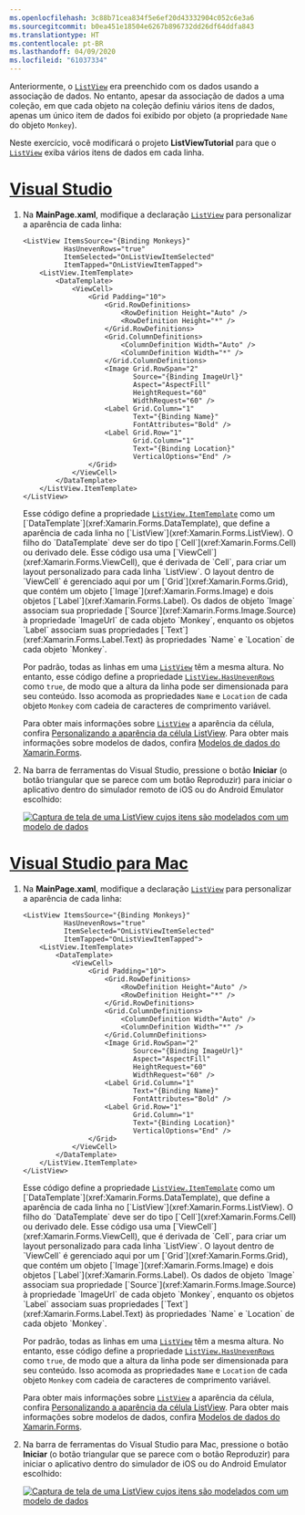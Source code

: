 ```yaml
---
ms.openlocfilehash: 3c88b71cea834f5e6ef20d43332904c052c6e3a6
ms.sourcegitcommit: b0ea451e18504e6267b896732dd26df64ddfa843
ms.translationtype: HT
ms.contentlocale: pt-BR
ms.lasthandoff: 04/09/2020
ms.locfileid: "61037334"
---
```

Anteriormente, o [`ListView`](xref:Xamarin.Forms.ListView) era preenchido com os dados usando a associação de dados. No entanto, apesar da associação de dados a uma coleção, em que cada objeto na coleção definiu vários itens de dados, apenas um único item de dados foi exibido por objeto (a propriedade `Name` do objeto `Monkey`).

Neste exercício, você modificará o projeto **ListViewTutorial** para que o [`ListView`](xref:Xamarin.Forms.ListView) exiba vários itens de dados em cada linha.

# <a name="visual-studio"></a>[Visual Studio](#tab/vswin)

1. Na **MainPage.xaml**, modifique a declaração [`ListView`](xref:Xamarin.Forms.Image) para personalizar a aparência de cada linha:

    ```xaml
    <ListView ItemsSource="{Binding Monkeys}"
              HasUnevenRows="true"
              ItemSelected="OnListViewItemSelected"
              ItemTapped="OnListViewItemTapped">
        <ListView.ItemTemplate>
            <DataTemplate>
                <ViewCell>
                    <Grid Padding="10">
                        <Grid.RowDefinitions>
                            <RowDefinition Height="Auto" />
                            <RowDefinition Height="*" />
                        </Grid.RowDefinitions>
                        <Grid.ColumnDefinitions>
                            <ColumnDefinition Width="Auto" />
                            <ColumnDefinition Width="*" />
                        </Grid.ColumnDefinitions>
                        <Image Grid.RowSpan="2"
                               Source="{Binding ImageUrl}"
                               Aspect="AspectFill"
                               HeightRequest="60"
                               WidthRequest="60" />
                        <Label Grid.Column="1"
                               Text="{Binding Name}"
                               FontAttributes="Bold" />
                        <Label Grid.Row="1"
                               Grid.Column="1"
                               Text="{Binding Location}"
                               VerticalOptions="End" />
                    </Grid>
                </ViewCell>
            </DataTemplate>
        </ListView.ItemTemplate>
    </ListView>
    ```

    Esse código define a propriedade [`ListView.ItemTemplate`](xref:Xamarin.Forms.ItemsView`1.ItemTemplate) como um [`DataTemplate`](xref:Xamarin.Forms.DataTemplate), que define a aparência de cada linha no [`ListView`](xref:Xamarin.Forms.ListView). O filho do `DataTemplate` deve ser do tipo [`Cell`](xref:Xamarin.Forms.Cell) ou derivado dele. Esse código usa uma [`ViewCell`](xref:Xamarin.Forms.ViewCell), que é derivada de `Cell`, para criar um layout personalizado para cada linha `ListView`. O layout dentro de `ViewCell` é gerenciado aqui por um [`Grid`](xref:Xamarin.Forms.Grid), que contém um objeto [`Image`](xref:Xamarin.Forms.Image) e dois objetos [`Label`](xref:Xamarin.Forms.Label). Os dados de objeto `Image` associam sua propriedade [`Source`](xref:Xamarin.Forms.Image.Source) à propriedade `ImageUrl` de cada objeto `Monkey`, enquanto os objetos `Label` associam suas propriedades [`Text`](xref:Xamarin.Forms.Label.Text) às propriedades `Name` e `Location` de cada objeto `Monkey`.

    Por padrão, todas as linhas em uma [`ListView`](xref:Xamarin.Forms.ListView) têm a mesma altura. No entanto, esse código define a propriedade [`ListView.HasUnevenRows`](xref:Xamarin.Forms.ListView.HasUnevenRows) como `true`, de modo que a altura da linha pode ser dimensionada para seu conteúdo. Isso acomoda as propriedades `Name` e `Location` de cada objeto `Monkey` com cadeia de caracteres de comprimento variável.

    Para obter mais informações sobre [`ListView`](xref:Xamarin.Forms.ListView) a aparência da célula, confira [Personalizando a aparência da célula ListView](~/xamarin-forms/user-interface/listview/customizing-cell-appearance.md). Para obter mais informações sobre modelos de dados, confira [Modelos de dados do Xamarin.Forms](~/xamarin-forms/app-fundamentals/templates/data-templates/index.md).

1. Na barra de ferramentas do Visual Studio, pressione o botão **Iniciar** (o botão triangular que se parece com um botão Reproduzir) para iniciar o aplicativo dentro do simulador remoto de iOS ou do Android Emulator escolhido:

    [![Captura de tela de uma ListView cujos itens são modelados com um modelo de dados](../images/customize-cell-appearance.png "ListView exibindo dados modelados")](../images/customize-cell-appearance-large.png#lightbox "ListView exibindo dados modelados")

# <a name="visual-studio-for-mac"></a>[Visual Studio para Mac](#tab/vsmac)

1. Na **MainPage.xaml**, modifique a declaração [`ListView`](xref:Xamarin.Forms.Image) para personalizar a aparência de cada linha:

    ```xaml
    <ListView ItemsSource="{Binding Monkeys}"
              HasUnevenRows="true"
              ItemSelected="OnListViewItemSelected"
              ItemTapped="OnListViewItemTapped">
        <ListView.ItemTemplate>
            <DataTemplate>
                <ViewCell>
                    <Grid Padding="10">
                        <Grid.RowDefinitions>
                            <RowDefinition Height="Auto" />
                            <RowDefinition Height="*" />
                        </Grid.RowDefinitions>
                        <Grid.ColumnDefinitions>
                            <ColumnDefinition Width="Auto" />
                            <ColumnDefinition Width="*" />
                        </Grid.ColumnDefinitions>
                        <Image Grid.RowSpan="2"
                               Source="{Binding ImageUrl}"
                               Aspect="AspectFill"
                               HeightRequest="60"
                               WidthRequest="60" />
                        <Label Grid.Column="1"
                               Text="{Binding Name}"
                               FontAttributes="Bold" />
                        <Label Grid.Row="1"
                               Grid.Column="1"
                               Text="{Binding Location}"
                               VerticalOptions="End" />
                    </Grid>
                </ViewCell>
            </DataTemplate>
        </ListView.ItemTemplate>
    </ListView>
    ```

    Esse código define a propriedade [`ListView.ItemTemplate`](xref:Xamarin.Forms.ItemsView`1.ItemTemplate) como um [`DataTemplate`](xref:Xamarin.Forms.DataTemplate), que define a aparência de cada linha no [`ListView`](xref:Xamarin.Forms.ListView). O filho do `DataTemplate` deve ser do tipo [`Cell`](xref:Xamarin.Forms.Cell) ou derivado dele. Esse código usa uma [`ViewCell`](xref:Xamarin.Forms.ViewCell), que é derivada de `Cell`, para criar um layout personalizado para cada linha `ListView`. O layout dentro de `ViewCell` é gerenciado aqui por um [`Grid`](xref:Xamarin.Forms.Grid), que contém um objeto [`Image`](xref:Xamarin.Forms.Image) e dois objetos [`Label`](xref:Xamarin.Forms.Label). Os dados de objeto `Image` associam sua propriedade [`Source`](xref:Xamarin.Forms.Image.Source) à propriedade `ImageUrl` de cada objeto `Monkey`, enquanto os objetos `Label` associam suas propriedades [`Text`](xref:Xamarin.Forms.Label.Text) às propriedades `Name` e `Location` de cada objeto `Monkey`.

    Por padrão, todas as linhas em uma [`ListView`](xref:Xamarin.Forms.ListView) têm a mesma altura. No entanto, esse código define a propriedade [`ListView.HasUnevenRows`](xref:Xamarin.Forms.ListView.HasUnevenRows) como `true`, de modo que a altura da linha pode ser dimensionada para seu conteúdo. Isso acomoda as propriedades `Name` e `Location` de cada objeto `Monkey` com cadeia de caracteres de comprimento variável.

    Para obter mais informações sobre [`ListView`](xref:Xamarin.Forms.ListView) a aparência da célula, confira [Personalizando a aparência da célula ListView](~/xamarin-forms/user-interface/listview/customizing-cell-appearance.md). Para obter mais informações sobre modelos de dados, confira [Modelos de dados do Xamarin.Forms](~/xamarin-forms/app-fundamentals/templates/data-templates/index.md).

1. Na barra de ferramentas do Visual Studio para Mac, pressione o botão **Iniciar** (o botão triangular que se parece com o botão Reproduzir) para iniciar o aplicativo dentro do simulador de iOS ou do Android Emulator escolhido:

    [![Captura de tela de uma ListView cujos itens são modelados com um modelo de dados](../images/customize-cell-appearance.png "ListView exibindo dados modelados")](../images/customize-cell-appearance-large.png#lightbox "ListView exibindo dados modelados")

